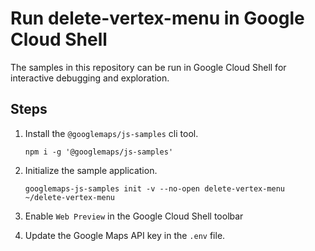 # Run delete-vertex-menu in Google Cloud Shell

The samples in this repository can be run in Google Cloud Shell for interactive debugging and exploration.

## Steps

1. Install the `@googlemaps/js-samples` cli tool.

    ```
    npm i -g '@googlemaps/js-samples'
    ```
1. Initialize the sample application. 
    ```
    googlemaps-js-samples init -v --no-open delete-vertex-menu ~/delete-vertex-menu
    ```
1. Enable `Web Preview` in the Google Cloud Shell toolbar
1. Update the Google Maps API key in the `.env` file.
